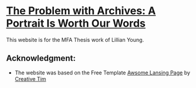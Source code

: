 # [The Problem with Archives: A Portrait Is Worth Our Words](https://sebastian-bn-zaydan.github.io/Portrait-Worth-Our-Words/)

This website is for the MFA Thesis work of Lillian Young. 

## Acknowledgment:

+ The website was based on the Free Template [Awsome Lansing Page](http://demos.creative-tim.com/landing-page) by [Creative Tim](http://www.creative-tim.com)
